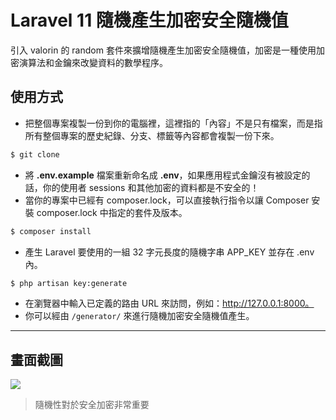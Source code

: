 # Laravel 11 隨機產生加密安全隨機值

引入 valorin 的 random 套件來擴增隨機產生加密安全隨機值，加密是一種使用加密演算法和金鑰來改變資料的數學程序。

## 使用方式
- 把整個專案複製一份到你的電腦裡，這裡指的「內容」不是只有檔案，而是指所有整個專案的歷史紀錄、分支、標籤等內容都會複製一份下來。
```sh
$ git clone
```
- 將 __.env.example__ 檔案重新命名成 __.env__，如果應用程式金鑰沒有被設定的話，你的使用者 sessions 和其他加密的資料都是不安全的！
- 當你的專案中已經有 composer.lock，可以直接執行指令以讓 Composer 安裝 composer.lock 中指定的套件及版本。
```sh
$ composer install
```
- 產生 Laravel 要使用的一組 32 字元長度的隨機字串 APP_KEY 並存在 .env 內。
```sh
$ php artisan key:generate
```
- 在瀏覽器中輸入已定義的路由 URL 來訪問，例如：http://127.0.0.1:8000。
- 你可以經由 `/generator/` 來進行隨機加密安全隨機值產生。

----

## 畫面截圖
![](https://i.imgur.com/vJxjvmM.png)
> 隨機性對於安全加密非常重要
